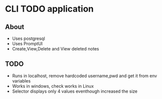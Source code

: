 # CLI TODO application

## About
- Uses postgresql
- Uses PromptUI
- Create,View,Delete and View deleted notes

## TODO
- Runs in localhost, remove hardcoded username,pwd and get it from env variables
- Works in windows, check works in Linux
- Selector displays only 4 values eventhough increased the size